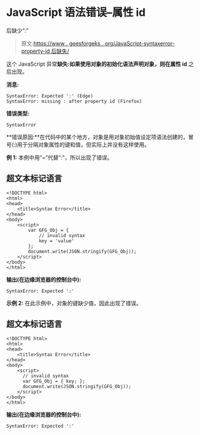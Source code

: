 # JavaScript 语法错误–属性 id

后缺少“:”

> 原文:[https://www . geesforgeks . org/JavaScript-syntaxerror-property-id 后缺失/](https://www.geeksforgeeks.org/javascript-syntaxerror-missing-after-property-id/)

这个 JavaScript 异常**缺失:如果使用对象的初始化语法声明对象，则在属性 id** 之后出现。

**消息:**

```
SyntaxError: Expected ':' (Edge)
SyntaxError: missing : after property id (Firefox)

```

**错误类型:**

```
SyntaxError

```

**错误原因:**在代码中的某个地方，对象是用对象初始值设定项语法创建的，冒号(:)用于分隔对象属性的键和值，但实际上并没有这样使用。

**例 1:** 本例中用“=”代替“:”，所以出现了错误。

## 超文本标记语言

```
<!DOCTYPE html>
<html>
<head>
    <title>Syntax Error</title>
</head>
<body>
    <script>
        var GFG_Obj = { 
            // invalid syntax
            key = 'value' 
        };
        document.write(JSON.stringify(GFG_Obj));
    </script>
</body>
</html>
```

**输出(在边缘浏览器的控制台中):**

```
SyntaxError: Expected ':'

```

**示例 2:** 在此示例中，对象的键缺少值，因此出现了错误。

## 超文本标记语言

```
<!DOCTYPE html>
<html>
<head>
    <title>Syntax Error</title>
</head>
<body>
    <script>
      // invalid syntax
      var GFG_Obj = { key; };  
      document.write(JSON.stringify(GFG_Obj));
    </script>
</body>
</html>
```

**输出(在边缘浏览器的控制台中):**

```
SyntaxError: Expected ':'

```